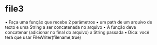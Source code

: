 # file3
▪ Faça uma função que recebe 2 parâmetros ▪ um path de um arquivo de texto e uma String a ser concatenada no arquivo ▪ A função deve concatenar (adicionar no final do arquivo) a String passada ▪ Dica: você terá que usar FileWriter(filename,true)
